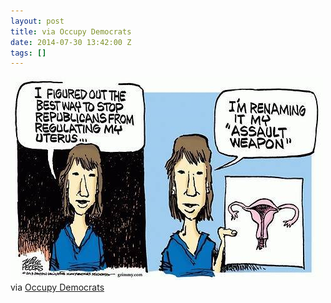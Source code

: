 ```yaml
---
layout: post
title: via Occupy Democrats
date: 2014-07-30 13:42:00 Z
tags: []
---
```

![](/media/2014/07/93307194043.jpg)
via [Occupy Democrats](https://www.facebook.com/OccupyDemocrats/photos/a.347907068635687.81180.346937065399354/673408546085536/?type=1&fref=nf)

